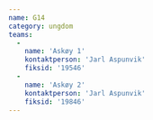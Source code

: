 ```yaml
---
name: G14
category: ungdom
teams:
  -
    name: 'Askøy 1'
    kontaktperson: 'Jarl Aspunvik'
    fiksid: '19546'
  -
    name: 'Askøy 2'
    kontaktperson: 'Jarl Aspunvik'
    fiksid: '19846'
---
```

